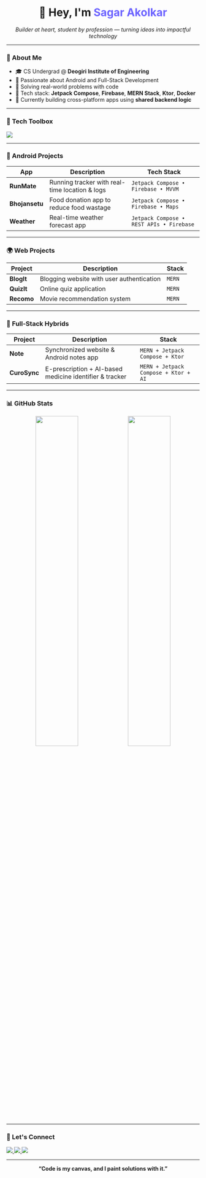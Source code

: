 <!-- Centered Header -->
<div align="center">
  <h1>👋 Hey, I'm <span style="color:#6C63FF">Sagar Akolkar</span></h1>
  <p><i>Builder at heart, student by profession — turning ideas into impactful technology</i></p>
</div>

---

### 🚀 About Me

- 🎓 CS Undergrad @ **Deogiri Institute of Engineering**
- 🧠 Passionate about Android and Full-Stack Development
- 🧩 Solving real-world problems with code
- 🧰 Tech stack: **Jetpack Compose**, **Firebase**, **MERN Stack**, **Ktor**, **Docker**
- 🧪 Currently building cross-platform apps using **shared backend logic**

---

### 🧰 Tech Toolbox
<p align="left">
  <img src="https://skillicons.dev/icons?i=java,kotlin,js,react,nodejs,express,mongodb,python,androidstudio,firebase,docker,postman,git,github,vscode" />
</p>

---

### 📱 Android Projects

| App         | Description                                            | Tech Stack |
|-------------|--------------------------------------------------------|------------|
| **RunMate** | Running tracker with real-time location & logs        | `Jetpack Compose • Firebase • MVVM` |
| **Bhojansetu** | Food donation app to reduce food wastage          | `Jetpack Compose • Firebase • Maps` |
| **Weather** | Real-time weather forecast app                        | `Jetpack Compose • REST APIs • Firebase` |

---

### 🌍 Web Projects

| Project     | Description                                  | Stack |
|-------------|----------------------------------------------|-------|
| **BlogIt**  | Blogging website with user authentication   | `MERN` |
| **QuizIt**  | Online quiz application                     | `MERN` |
| **Recomo**  | Movie recommendation system                 | `MERN` |

---

### 🔀 Full-Stack Hybrids

| Project     | Description                                                | Stack |
|-------------|------------------------------------------------------------|-------|
| **Note**     | Synchronized website & Android notes app                 | `MERN + Jetpack Compose + Ktor` |
| **CuroSync** | E-prescription + AI-based medicine identifier & tracker  | `MERN + Jetpack Compose + Ktor + AI` |

---

### 📊 GitHub Stats
<div align="center">
  <img src="https://github-readme-stats.vercel.app/api?username=SagarAkolkar23&show_icons=true&theme=tokyonight" width="47%" />
  <img src="https://github-readme-streak-stats.herokuapp.com?user=SagarAkolkar23&theme=tokyonight" width="47%" />
</div>

---

### 🤝 Let's Connect
<p>
  <a href="mailto:akolkarsagar14@gmail.com">
    <img src="https://img.shields.io/badge/Email-D14836?style=for-the-badge&logo=gmail&logoColor=white" />
  </a>
  <a href="https://linkedin.com/in/sagar-akolkar-improving-living-with-tech">
    <img src="https://img.shields.io/badge/LinkedIn-0A66C2?style=for-the-badge&logo=linkedin&logoColor=white" />
  </a>
  <a href="https://github.com/SagarAkolkar23">
    <img src="https://img.shields.io/badge/GitHub-100000?style=for-the-badge&logo=github&logoColor=white" />
  </a>
</p>

---

<div align="center">
  <b>“Code is my canvas, and I paint solutions with it.”</b>
</div>
